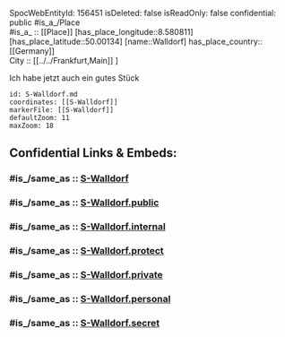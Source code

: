 ﻿---
location:
- 50.00134
- 8.580811
mapmarker: train
mapzoom:
- 8
- 18
tags:
- geo/station/train
type: Station
---

SpocWebEntityId: 156451
isDeleted: false
isReadOnly: false
confidential: public
#is_a_/Place  
#is_a_ :: [[Place]] 
[has_place_longitude::8.580811] 
[has_place_latitude::50.00134] 
[name::Walldorf] 
has_place_country:: [[Germany]]  
City :: [[../../Frankfurt,Main]] ] 

Ich habe jetzt auch ein gutes Stück 
```leaflet
id: S-Walldorf.md
coordinates: [[S-Walldorf]] 
markerFile: [[S-Walldorf]] 
defaultZoom: 11 
maxZoom: 18
```


## Confidential Links & Embeds: 

### #is_/same_as :: [S-Walldorf](S-Walldorf.md) 

### #is_/same_as :: [S-Walldorf.public](/_public/Earth/Continent/Europe/Europe~Central/Germany/Germany~West/Hessen/counties~Hessen/Frankfurt~Main/Stations-FFM~S/S-Walldorf.public.md) 

### #is_/same_as :: [S-Walldorf.internal](/_internal/Earth/Continent/Europe/Europe~Central/Germany/Germany~West/Hessen/counties~Hessen/Frankfurt~Main/Stations-FFM~S/S-Walldorf.internal.md) 

### #is_/same_as :: [S-Walldorf.protect](/_protect/Earth/Continent/Europe/Europe~Central/Germany/Germany~West/Hessen/counties~Hessen/Frankfurt~Main/Stations-FFM~S/S-Walldorf.protect.md) 

### #is_/same_as :: [S-Walldorf.private](/_private/Earth/Continent/Europe/Europe~Central/Germany/Germany~West/Hessen/counties~Hessen/Frankfurt~Main/Stations-FFM~S/S-Walldorf.private.md) 

### #is_/same_as :: [S-Walldorf.personal](/_personal/Earth/Continent/Europe/Europe~Central/Germany/Germany~West/Hessen/counties~Hessen/Frankfurt~Main/Stations-FFM~S/S-Walldorf.personal.md) 

### #is_/same_as :: [S-Walldorf.secret](/_secret/Earth/Continent/Europe/Europe~Central/Germany/Germany~West/Hessen/counties~Hessen/Frankfurt~Main/Stations-FFM~S/S-Walldorf.secret.md)


